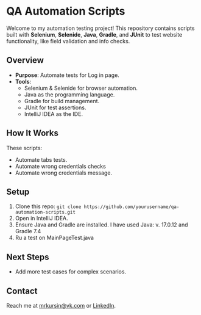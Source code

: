 # QA Automation Scripts
Welcome to my automation testing project! This repository contains scripts built with **Selenium**, **Selenide**, **Java**, **Gradle**, and **JUnit** to test website functionality, like field validation and info checks.

## Overview
- **Purpose**: Automate tests for Log in page.
- **Tools**: 
  - Selenium & Selenide for browser automation.
  - Java as the programming language.
  - Gradle for build management.
  - JUnit for test assertions.
  - IntelliJ IDEA as the IDE.
    
## How It Works
These scripts:
- Automate tabs tests.
- Automate wrong credentials checks
- Automate wrong credentials message.

## Setup
1. Clone this repo: `git clone https://github.com/yourusername/qa-automation-scripts.git`
2. Open in IntelliJ IDEA.
3. Ensure Java and Gradle are installed. I have used Java: v. 17.0.12 and Gradle 7.4
4. Ru a test on MainPageTest.java
## Next Steps
- Add more test cases for complex scenarios.

## Contact
Reach me at [mrkursin@vk.com](mailto:mrkursin@vk.com) or [LinkedIn](insert-your-linkedin-url).
